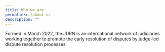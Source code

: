 ```yaml
---
title: Who we are
permalink: /about-us
description: ""
---
```


Formed in March 2022, the JDRN is an international network of judiciaries working together to promote the early resolution of disputes by judge-led dispute resolution processes